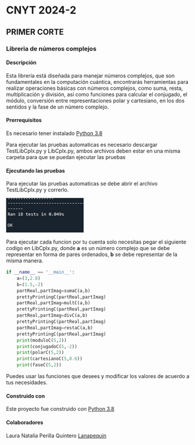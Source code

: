 # CNYT 2024-2
## PRIMER CORTE
### Libreria de números complejos
#### Descripción
Esta librería está diseñada para manejar números complejos, que son fundamentales en la computación cuántica, encontrarás herramientas para realizar operaciones básicas con números complejos, como suma, resta, multiplicación y división, así como funciones para calcular el conjugado, el módulo, conversión entre representaciones polar y cartesiano, en los dos sentidos y la fase de un número complejo.
#### Prerrequisitos
Es necesario tener instalado [Python 3.8](https://www.python.org/)
<p>Para ejecutar las pruebas automaticas es necesario descargar TestLibCplx.py y LibCplx.py, ambos archivos deben estar en una misma carpeta para que se puedan ejecutar las pruebas</p>

#### Ejecutando las pruebas
<p>Para ejecutar las pruebas automaticas se debe abrir el archivo TestLibCplx.py y correrlo.</p>

![alt text](image-1.png)

Para ejecutar cada funcion por tu cuenta solo necesitas pegar el siguiente codigo en LibCplx.py, donde __a__ es un número complejo que se debe representar en forma de pares ordenados, **b** se debe representar de la misma manera.</p>


```python
if __name__ == '__main__':
    a=(3,2.8)
    b=(1.5,-2)
    partReal,partImag=sumaC(a,b)
    prettyPrintingC(partReal,partImag)
    partReal,partImag=multC(a,b)  
    prettyPrintingC(partReal,partImag)
    partReal,partImag=divC(a,b)
    prettyPrintingC(partReal,partImag)
    partReal,partImag=restaC(a,b)
    prettyPrintingC(partReal,partImag)
    print(moduloC(5,2))
    print(conjugadoC(5,-2))
    print(polarC(5,2))
    print(cartesianoC(5,0.6))
    print(faseC(5,2))
```

<p>Puedes usar las funciones que desees y modificar los valores de acuerdo a tus necesidades.</p>

#### Construido con
Este proyecto fue construido con [Python 3.8](https://www.python.org/)
#### Colaboradores
Laura Natalia Perilla Quintero [Lanapequin](https://github.com/Lanapequin)
